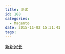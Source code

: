 ```yaml
---
title: 测试
id: 188
categories:
  - Magento
date: 2015-11-02 15:31:41
tags:
---
```


[新新家长](http://test.xinxinjiazhang.com/discussion?tag=Brian&amp;order_by=updated_at)